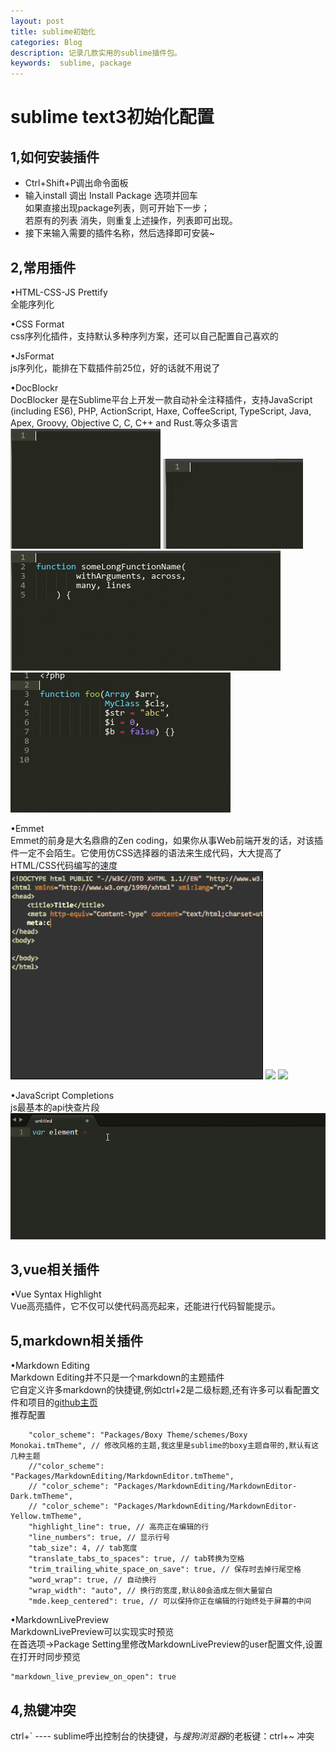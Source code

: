 ```yaml
---
layout: post    
title: sublime初始化        
categories: Blog        
description: 记录几款实用的sublime插件包。     
keywords:  sublime, package        
---
```


sublime text3初始化配置
====

1,如何安装插件
----
* Ctrl+Shift+P调出命令面板 
* 输入install 调出 Install Package 选项并回车        
	 如果直接出现package列表，则可开始下一步；       		
     若原有的列表 消失，则重复上述操作，列表即可出现。
* 接下来输入需要的插件名称，然后选择即可安装~


2,常用插件
----
•HTML-CSS-JS Prettify       
全能序列化

•CSS Format         
css序列化插件，支持默认多种序列方案，还可以自己配置自己喜欢的

•JsFormat       
js序列化，能排在下载插件前25位，好的话就不用说了


•DocBlockr      	
DocBlocker 是在Sublime平台上开发一款自动补全注释插件，支持JavaScript (including ES6), PHP, ActionScript, Haxe, CoffeeScript, TypeScript, Java, Apex, Groovy, Objective C, C, C++ and Rust.等众多语言
![](/images/sublime/DocBlockr.gif)
![](/images/sublime/DocBlockr2.gif)
![](/images/sublime/DocBlockr3.gif)
![](/images/sublime/DocBlockr4.gif)

•Emmet      
Emmet的前身是大名鼎鼎的Zen coding，如果你从事Web前端开发的话，对该插件一定不会陌生。它使用仿CSS选择器的语法来生成代码，大大提高了HTML/CSS代码编写的速度
![](/images/sublime/Emmet.jpg)
![](/images/sublime/Emmet2.jpg)
![](/images/sublime/Emmet3.jpg)

•JavaScript Completions         
js最基本的api快查片段
![](/images/sublime/JavaScript%20Completions.gif)

3,vue相关插件
----
•Vue Syntax Highlight		
Vue高亮插件，它不仅可以使代码高亮起来，还能进行代码智能提示。

5,markdown相关插件
----
•Markdown Editing       
Markdown Editing并不只是一个markdown的主题插件		
它自定义许多markdown的快捷键,例如ctrl+2是二级标题,还有许多可以看配置文件和项目的[github主页](https://github.com/SublimeText-Markdown/MarkdownEditing)		
推荐配置

		"color_scheme": "Packages/Boxy Theme/schemes/Boxy Monokai.tmTheme", // 修改风格的主题,我这里是sublime的boxy主题自带的,默认有这几种主题 
        //"color_scheme": "Packages/MarkdownEditing/MarkdownEditor.tmTheme", 
        // "color_scheme": "Packages/MarkdownEditing/MarkdownEditor-Dark.tmTheme",
        // "color_scheme": "Packages/MarkdownEditing/MarkdownEditor-Yellow.tmTheme", 
        "highlight_line": true, // 高亮正在编辑的行 
        "line_numbers": true, // 显示行号 
        "tab_size": 4, // tab宽度 
        "translate_tabs_to_spaces": true, // tab转换为空格 
        "trim_trailing_white_space_on_save": true, // 保存时去掉行尾空格 
        "word_wrap": true, // 自动换行 
        "wrap_width": "auto", // 换行的宽度,默认80会造成左侧大量留白 
        "mde.keep_centered": true, // 可以保持你正在编辑的行始终处于屏幕的中间


•MarkdownLivePreview        	
MarkdownLivePreview可以实现实时预览		
在首选项->Package Setting里修改MarkdownLivePreview的user配置文件,设置在打开时同步预览

	"markdown_live_preview_on_open": true

4,热键冲突
----
ctrl+\`  ---- sublime呼出控制台的快捷键，与*搜狗浏览器*的老板键：ctrl+~ 冲突


